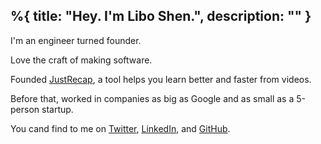 %{
  title: "Hey. I'm Libo Shen.",
  description: ""
}
---

I'm an engineer turned founder.

Love the craft of making software.

Founded [JustRecap](https://justrecap.it), a tool helps you learn better and faster from videos.

Before that, worked in companies as big as Google and as small as a 5-person startup.

You cand find to me on [Twitter](https://x.com/liboshen), [LinkedIn](https://linkedin.com/in/libo-shen), and [GitHub](https://github.com/LiboShen).

